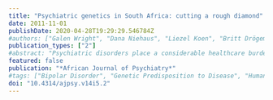 ```yaml
---
title: "Psychiatric genetics in South Africa: cutting a rough diamond"
date: 2011-11-01
publishDate: 2020-04-28T19:29:29.546784Z
#authors: ["Galen Wright", "Dana Niehaus", "Liezel Koen", "Britt Drögemöller", "Louise Warnich"]
publication_types: ["2"]
#abstract: "Psychiatric disorders place a considerable healthcare burden on South African society. Incorporating genetic technologies into future treatment plans offers a potential mechanism to reduce this burden. This review focuses on psychiatric genetic research that has been performed in South African populations with regards to obsessive-compulsive disorder, schizophrenia and bipolar disorder. Preliminary findings from these studies suggest that data obtained in developed countries cannot necessarily be extrapolated to South African population groups. Psychiatric genetic studies in South Africa seem to involve relatively low-cost methodologies and only a limited number of large national collaborative studies. Future research in South Africa should therefore aim to incorporate high-throughput technologies into large scale psychiatric studies through the development of collaborations. On a global level, the vast majority of psychiatric genetic studies have been performed in non-African populations. South Africa, as the leading contributor to scientific research in Africa, may provide a foundation for addressing this disparity and strengthening psychiatric genetic research on the continent. Although the elucidation of the genetic architecture of psychiatric disorders has proved challenging, examining the unique genetic profiles found in South African populations could provide valuable insight into the genetics of psychiatric disorders."
featured: false
publication: "*African Journal of Psychiatry*"
#tags: ["Bipolar Disorder", "Genetic Predisposition to Disease", "Humans", "Schizophrenia", "Polymorphism", "Genetic", "Pharmacogenetics", "Genetic Research", "Obsessive-Compulsive Disorder", "South Africa", "Terminology as Topic"]
doi: "10.4314/ajpsy.v14i5.2"
---
```


